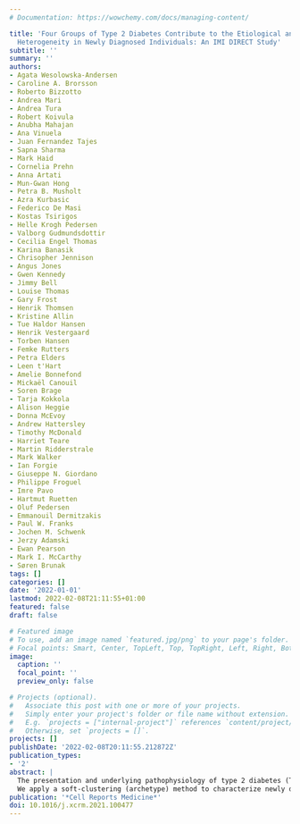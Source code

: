 ```yaml
---
# Documentation: https://wowchemy.com/docs/managing-content/

title: 'Four Groups of Type 2 Diabetes Contribute to the Etiological and Clinical
  Heterogeneity in Newly Diagnosed Individuals: An IMI DIRECT Study'
subtitle: ''
summary: ''
authors:
- Agata Wesolowska-Andersen
- Caroline A. Brorsson
- Roberto Bizzotto
- Andrea Mari
- Andrea Tura
- Robert Koivula
- Anubha Mahajan
- Ana Vinuela
- Juan Fernandez Tajes
- Sapna Sharma
- Mark Haid
- Cornelia Prehn
- Anna Artati
- Mun-Gwan Hong
- Petra B. Musholt
- Azra Kurbasic
- Federico De Masi
- Kostas Tsirigos
- Helle Krogh Pedersen
- Valborg Gudmundsdottir
- Cecilia Engel Thomas
- Karina Banasik
- Chrisopher Jennison
- Angus Jones
- Gwen Kennedy
- Jimmy Bell
- Louise Thomas
- Gary Frost
- Henrik Thomsen
- Kristine Allin
- Tue Haldor Hansen
- Henrik Vestergaard
- Torben Hansen
- Femke Rutters
- Petra Elders
- Leen t'Hart
- Amelie Bonnefond
- Mickaël Canouil
- Soren Brage
- Tarja Kokkola
- Alison Heggie
- Donna McEvoy
- Andrew Hattersley
- Timothy McDonald
- Harriet Teare
- Martin Ridderstrale
- Mark Walker
- Ian Forgie
- Giuseppe N. Giordano
- Philippe Froguel
- Imre Pavo
- Hartmut Ruetten
- Oluf Pedersen
- Emmanouil Dermitzakis
- Paul W. Franks
- Jochen M. Schwenk
- Jerzy Adamski
- Ewan Pearson
- Mark I. McCarthy
- Søren Brunak
tags: []
categories: []
date: '2022-01-01'
lastmod: 2022-02-08T21:11:55+01:00
featured: false
draft: false

# Featured image
# To use, add an image named `featured.jpg/png` to your page's folder.
# Focal points: Smart, Center, TopLeft, Top, TopRight, Left, Right, BottomLeft, Bottom, BottomRight.
image:
  caption: ''
  focal_point: ''
  preview_only: false

# Projects (optional).
#   Associate this post with one or more of your projects.
#   Simply enter your project's folder or file name without extension.
#   E.g. `projects = ["internal-project"]` references `content/project/deep-learning/index.md`.
#   Otherwise, set `projects = []`.
projects: []
publishDate: '2022-02-08T20:11:55.212872Z'
publication_types:
- '2'
abstract: |
  The presentation and underlying pathophysiology of type 2 diabetes (T2D) is complex and heterogeneous. Recent studies attempted to stratify T2D into distinct subgroups using data-driven approaches, but their clinical utility may be limited if categorical representations of complex phenotypes are suboptimal.  
  We apply a soft-clustering (archetype) method to characterize newly diagnosed T2D based on 32 clinical variables. We assign quantitative clustering scores for individuals and investigate the associations with glycemic deterioration, genetic risk scores, circulating omics biomarkers, and phenotypic stability over 36 months. Four archetype profiles represent dysfunction patterns across combinations of T2D etiological processes and correlate with multiple circulating biomarkers. One archetype associated with obesity, insulin resistance, dyslipidemia, and impaired β cell glucose sensitivity corresponds with the fastest disease progression and highest demand for anti-diabetic treatment. We demonstrate that clinical heterogeneity in T2D can be mapped to heterogeneity in individual etiological processes, providing a potential route to personalized treatments.
publication: '*Cell Reports Medicine*'
doi: 10.1016/j.xcrm.2021.100477
---
```

